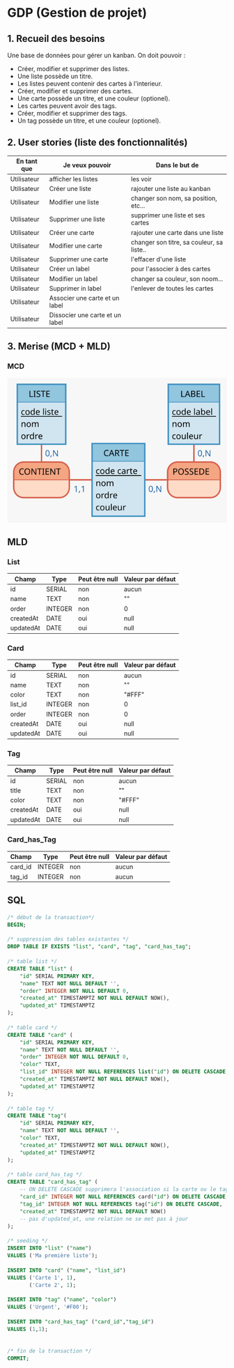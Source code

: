 # GDP (Gestion de projet)

## 1. Recueil des besoins
Une base de données pour gérer un kanban. On doit pouvoir :
- Créer, modifier et supprimer des listes.
- Une liste possède un titre.
- Les listes peuvent contenir des cartes à l'interieur.
- Créer, modifier et supprimer des cartes.
- Une carte possède un titre, et une couleur (optionel).
- Les cartes peuvent avoir des tags.
- Créer, modifier et supprimer des tags.
- Un tag possède un titre, et une couleur (optionel).


## 2. User stories (liste des fonctionnalités)

|En tant que|Je veux pouvoir| Dans le but de|
|---|---|---|
|Utilisateur| afficher les listes | les voir|
|Utilisateur| Créer une liste| rajouter une liste au kanban|
|Utilisateur| Modifier une liste | changer son nom, sa position, etc...|
|Utilisateur| Supprimer une liste| supprimer une liste et ses cartes|
|Utilisateur| Créer une carte | rajouter une carte dans une liste|
|Utilisateur| Modifier une carte | changer son titre, sa couleur, sa liste..|
|Utilisateur| Supprimer une carte | l'effacer d'une liste|
|Utilisateur| Créer un label | pour l'associer à des cartes|
|Utilisateur| Modifier un label | changer sa couleur, son noom...|
|Utilisateur| Supprimer in label | l'enlever de toutes les cartes|
|Utilisateur| Associer une carte et un label| |
|Utilisateur| Dissocier une carte et un label| |


## 3. Merise (MCD + MLD)

### MCD

![MCD](kanban.svg)


## MLD

### **List**

| Champ | Type | Peut être null | Valeur par défaut |
|---|---|---|---|
| id | SERIAL | non | aucun|
| name | TEXT | non | "" |
| order | INTEGER | non | 0 |
| createdAt | DATE | oui | null |
| updatedAt | DATE | oui | null |


### **Card**

| Champ | Type | Peut être null | Valeur par défaut |
|---|---|---|---|
| id | SERIAL | non | aucun|
| name | TEXT | non | "" |
| color | TEXT | non | "#FFF" |
| list_id | INTEGER | non | 0 |
| order | INTEGER | non | 0 |
| createdAt | DATE | oui | null |
| updatedAt | DATE | oui | null |

### **Tag**

| Champ | Type | Peut être null | Valeur par défaut |
|---|---|---|---|
| id | SERIAL | non | aucun|
| title | TEXT | non | "" |
| color | TEXT | non | "#FFF" |
| createdAt | DATE | oui | null |
| updatedAt | DATE | oui | null |

### **Card_has_Tag**

| Champ | Type | Peut être null | Valeur par défaut |
|---|---|---|---|
| card_id | INTEGER | non | aucun |
| tag_id | INTEGER | non | aucun |


## SQL
``` SQL
/* début de la transaction*/
BEGIN;

/* suppression des tables existantes */
DROP TABLE IF EXISTS "list", "card", "tag", "card_has_tag";

/* table list */
CREATE TABLE "list" (
    "id" SERIAL PRIMARY KEY,
    "name" TEXT NOT NULL DEFAULT '',
    "order" INTEGER NOT NULL DEFAULT 0,
    "created_at" TIMESTAMPTZ NOT NULL DEFAULT NOW(),
    "updated_at" TIMESTAMPTZ
);

/* table card */
CREATE TABLE "card" (
    "id" SERIAL PRIMARY KEY,
    "name" TEXT NOT NULL DEFAULT '',
    "order" INTEGER NOT NULL DEFAULT 0,
    "color" TEXT,
    "list_id" INTEGER NOT NULL REFERENCES list("id") ON DELETE CASCADE,
    "created_at" TIMESTAMPTZ NOT NULL DEFAULT NOW(),
    "updated_at" TIMESTAMPTZ
);

/* table tag */
CREATE TABLE "tag"(
    "id" SERIAL PRIMARY KEY,
    "name" TEXT NOT NULL DEFAULT '',
    "color" TEXT,
    "created_at" TIMESTAMPTZ NOT NULL DEFAULT NOW(),
    "updated_at" TIMESTAMPTZ
);

/* table card_has_tag */
CREATE TABLE "card_has_tag" (
    -- ON DELETE CASCADE supprimera l'association si la carte ou le tag sont supprimés
    "card_id" INTEGER NOT NULL REFERENCES card("id") ON DELETE CASCADE,
    "tag_id" INTEGER NOT NULL REFERENCES tag("id") ON DELETE CASCADE,
    "created_at" TIMESTAMPTZ NOT NULL DEFAULT NOW()
    -- pas d'updated_at, une relation ne se met pas à jour
);

/* seeding */
INSERT INTO "list" ("name")
VALUES ('Ma première liste');

INSERT INTO "card" ("name", "list_id")
VALUES ('Carte 1', 1),
       ('Carte 2', 1);

INSERT INTO "tag" ("name", "color")
VALUES ('Urgent', '#F00');

INSERT INTO "card_has_tag" ("card_id","tag_id")
VALUES (1,1);


/* fin de la transaction */
COMMIT;
```